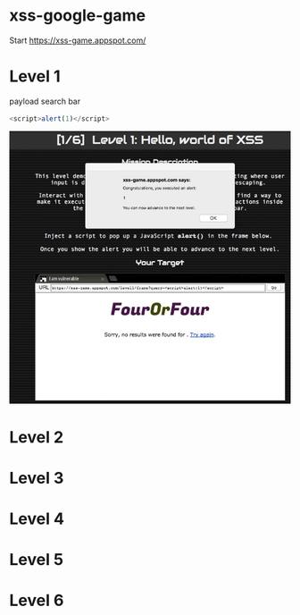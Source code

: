 # xss-google-game

Start 
https://xss-game.appspot.com/

# Level 1 
payload search bar
```javascript
<script>alert(1)</script>
```
![level-1](https://raw.githubusercontent.com/BruceGitHub/xss-google-game/d57df3d78a58573a90a0bd159f8dff1bd19a8ec6/level_1.jpeg)

# Level 2



# Level 3
# Level 4
# Level 5
# Level 6

